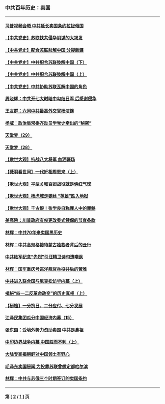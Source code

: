 ### 中共百年历史：卖国
---
#### [习普视频会晤 中共延长卖国条约拉拢俄国](../../pages/nf1176117/n13060971.md?08160430) 
#### [【中共党史】苏联扶共侵华阴谋的大揭发](../../pages/nf1176117/n13056050.md?08160430) 
#### [【中共党史】配合苏联肢解中国 分裂新疆](../../pages/nf1176117/n13040700.md?08160430) 
#### [【中共党史】中共配合苏联肢解中国（下）](../../pages/nf1176117/n13035660.md?08160430) 
#### [【中共党史】中共配合苏联肢解中国（上）](../../pages/nf1176117/n13030262.md?08160430) 
#### [【中共党史】中共协助苏联瓦解中国的角色](../../pages/nf1176117/n13018109.md?08160430) 
#### [周晓辉：中共开七大时暗中勾结日军 后感谢侵华](../../pages/nf1176117/n12921960.md?08160430) 
#### [王友群：六问中共最高外交官杨洁篪](../../pages/nf1176117/n12836495.md?08160430) 
#### [杨威：政治局常委齐动员学党史牵出的“秘密”](../../pages/nf1176117/n12764642.md?08160430) 
#### [天堂梦（29）](../../pages/nf1176117/n12408465.md?08160430) 
#### [天堂梦（28）](../../pages/nf1176117/n12408309.md?08160430) 
#### [【欺世大观】抗战八大将军 血洒疆场](../../pages/nf1176117/n12357044.md?08160430) 
#### [【薇羽看世间】一代奸相周恩来（上）](../../pages/nf1176117/n12401109.md?08160430) 
#### [【欺世大观】平型关和百团战役就是俩红气球](../../pages/nf1176117/n12359157.md?08160430) 
#### [【欺世大观】杨虎城走钢丝 “英雄”跌入地狱](../../pages/nf1176117/n12358840.md?08160430) 
#### [【欺世大观】千古恨！张学良自称罪人中的罪魁](../../pages/nf1176117/n12358629.md?08160430) 
#### [美高院：川普政府有权更改奥式健保的节育条款](../../pages/nf1176117/n12242171.md?08160430) 
#### [林辉：中共70年来卖国黑历史](../../pages/nf1176117/n11552181.md?08160430) 
#### [林辉：中共高规格接待蒙古独裁者背后的丑行](../../pages/nf1176117/n11225005.md?08160430) 
#### [中共陆军纪念“先烈”引汪精卫诗句遭嘲讽](../../pages/nf1176117/n11153345.md?08160430) 
#### [林辉：国军重庆号巡洋舰官兵投共后的苦难](../../pages/nf1176117/n10997801.md?08160430) 
#### [中共进入联合国与尼克松访华内幕（上）](../../pages/nf1176117/n10138788.md?08160430) 
#### [揭秘“四一二反革命政变”的历史真相（上）](../../pages/nf1176117/n9996650.md?08160430) 
#### [【秘档】一分抗日、二分应付、七分发展](../../pages/nf1176117/n9331484.md?08160430) 
#### [江泽民集团瓜分中国经济内幕（15）](../../pages/nf1176117/n9268584.md?08160430) 
#### [张东园：受境外势力资助卖国 中共是鼻祖](../../pages/nf1176117/n9272480.md?08160430) 
#### [中印边界战争内幕 中国胜而不利（上）](../../pages/nf1176117/n9252458.md?08160430) 
#### [大陆专家揭朝鲜对中国领土有野心](../../pages/nf1176117/n9074056.md?08160430) 
#### [毛泽东卖国秘闻 为投靠苏联曾想定都哈尔滨](../../pages/nf1176117/n9058631.md?08160430) 
#### [林辉：中共与苏俄三个时期签订的卖国条约](../../pages/nf1176117/n9036062.md?08160430) 

---
#### 第 [ [2](./2.md?08160430) / [1](./1.md?08160430) ] 页
